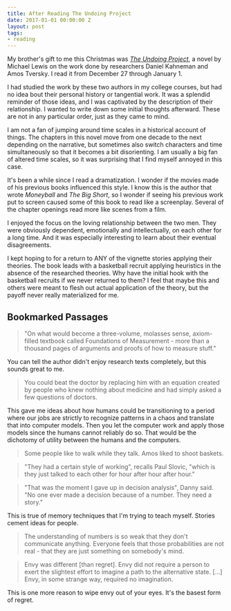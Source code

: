```yaml
---
title: After Reading The Undoing Project
date: 2017-01-01 00:00:00 Z
layout: post
tags:
- reading
---
```


My brother's gift to me this Christmas was [_The Undoing Project_][0], a novel by Michael Lewis on the work done by researchers Daniel Kahneman and Amos Tversky. I read it from December 27 through January 1. 

I had studied the work by these two authors in my college courses, but had no idea bout their personal history or tangential work. It was a splendid reminder of those ideas, and I was captivated by the description of their relationship. I wanted to write down some initial thoughts afterward. These are not in any particular order, just as they came to mind. 

I am not a fan of jumping around time scales in a historical account of things. The chapters in this novel move from one decade to the next depending on the narrative, but sometimes also switch characters and time simultaneously so that it becomes a bit disorienting. I am usually a big fan of altered time scales, so it was surprising that I find myself annoyed in this case. 

It's been a while since I read a dramatization. I wonder if the movies made of his previous books influenced this style. I know this is the author that wrote _Moneyball_ and _The Big Short_, so I wonder if seeing his previous work put to screen caused some of this book to read like a screenplay. Several of the chapter openings read more like scenes from a film. 

I enjoyed the focus on the loving relationship between the two men. They were obviously dependent, emotionally and intellectually, on each other for a long time. And it was especially interesting to learn about their eventual disagreements. 

I kept hoping to for a return to ANY of the vignette stories applying their theories. The book leads with a basketball recruit applying heuristics in the absence of the researched theories. Why have the initial hook with the basketball recruits if we never returned to them? I feel that maybe this and others were meant to flesh out actual application of the theory, but the payoff never really materialized for me. 

## Bookmarked Passages
 
> "On what would become a three-volume, molasses sense, axiom-filled textbook called Foundations of Measurement - more than a thousand pages of arguments and proofs of how to measure stuff."

You can tell the author didn't enjoy research texts completely, but this sounds great to me.

> You could beat the doctor by replacing him with an equation created by people who knew nothing about medicine and had simply asked a few questions of doctors.

This gave me ideas about how humans could be transitioning to a period where our jobs are strictly to recognize patterns in a chaos and translate that into computer models. Then you let the computer work and apply those models since the humans cannot reliably do so. That would be the dichotomy of utility between the humans and the computers. 

> Some people like to walk while they talk. Amos liked to shoot baskets. 

> "They had a certain style of working", recalls Paul Slovic, "which is they just talked to each other for hour after hour after hour."
 
> "That was the moment I gave up in decision analysis", Danny said. "No one ever made a decision because of a number. They need a story."

This is true of memory techniques that I'm trying to teach myself. Stories cement ideas for people.

> The understanding of numbers is so weak that they don't communicate anything. Everyone feels that those probabilities are not real - that they are just something on somebody's mind. 
 
> Envy was different [than regret]. Envy did not require a person to exert the slightest effort to imagine a path to the alternative state. [...] Envy, in some strange way, required no imagination. 

This is one more reason to wipe envy out of your eyes. It's the basest form of regret.


[0]: https://www.goodreads.com/book/show/30334134-the-undoing-project

